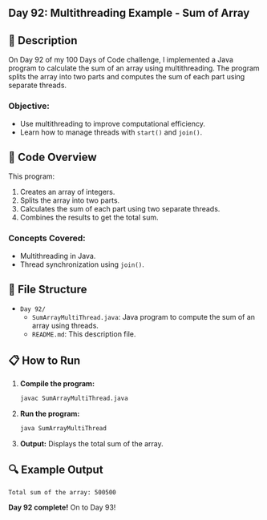 ## **Day 92: Multithreading Example - Sum of Array**

## 📝 Description

On Day 92 of my 100 Days of Code challenge, I implemented a Java program to calculate the sum of an array using multithreading. The program splits the array into two parts and computes the sum of each part using separate threads.

### **Objective:**
- Use multithreading to improve computational efficiency.
- Learn how to manage threads with `start()` and `join()`.

## 🚀 Code Overview

This program:
1. Creates an array of integers.
2. Splits the array into two parts.
3. Calculates the sum of each part using two separate threads.
4. Combines the results to get the total sum.

### **Concepts Covered:**
- Multithreading in Java.
- Thread synchronization using `join()`.

## 📂 File Structure
- `Day 92/`
  - `SumArrayMultiThread.java`: Java program to compute the sum of an array using threads.
  - `README.md`: This description file.

## 📋 How to Run
1. **Compile the program:**
   ```bash
   javac SumArrayMultiThread.java
   ```

2. **Run the program:**
   ```bash
   java SumArrayMultiThread
   ```

3. **Output:**
   Displays the total sum of the array.

## 🔍 Example Output

```plaintext
Total sum of the array: 500500
```
**Day 92 complete!** On to Day 93!